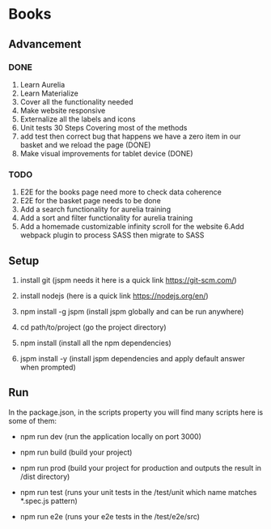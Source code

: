 # Books

## Advancement

### DONE

1. Learn Aurelia
2. Learn Materialize
3. Cover all the functionality needed
4. Make website responsive
5. Externalize all the labels and icons
6. Unit tests 30 Steps Covering most of the methods
7. add test then correct bug that happens we have a zero item in our basket and we reload the page (DONE)
8. Make visual improvements for tablet device (DONE)


### TODO

1. E2E for the books page need more to check data coherence
2. E2E for the basket page needs to be done
3. Add a search functionality for aurelia training
4. Add a sort and filter functionality for aurelia training
5. Add a homemade customizable infinity scroll for the website
6.Add webpack plugin to process SASS then migrate to SASS



## Setup 

1. install git (jspm needs it here is a quick link https://git-scm.com/) 

2. install nodejs  (here is a quick link https://nodejs.org/en/) 

3. npm install -g jspm (install jspm globally and can be run anywhere)

4. cd path/to/project (go the project directory)

5. npm install (install all the npm dependencies)

6. jspm install -y (install jspm dependencies and apply default answer when prompted)

## Run

In the package.json, in the scripts property you will find many scripts here is some of them: 

* npm run dev (run the application locally on port 3000)

* npm run build (build your project)

* npm run prod (build your project for production and outputs the result in /dist directory)

* npm run test (runs your unit tests in the /test/unit which name matches *.spec.js pattern)

* npm run e2e (runs your e2e tests in the /test/e2e/src)





